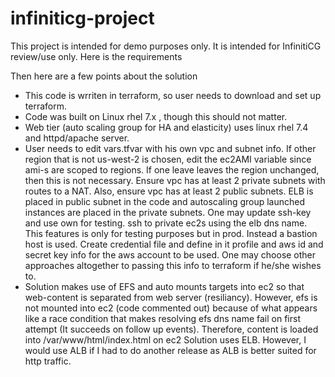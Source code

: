# infiniticg-project
This project is intended for demo purposes only.  It is intended for InfinitiCG review/use only. 
Here is the requirements

Then here are a few points about the solution
- This code is wrriten in terraform, so user needs to download and set up terraform.
- Code was built on Linux rhel 7.x , though this should not matter.
- Web tier (auto scaling group for HA and elasticity) uses linux rhel 7.4 and httpd/apache server.
- User needs to edit vars.tfvar with his own vpc and subnet info. If other region that is not us-west-2 is chosen, edit the ec2AMI variable
since ami-s are scoped to regions.  If one leave leaves the region unchanged, then this is not necessary.
Ensure vpc has at least 2 private subnets with routes to a NAT.  Also, ensure vpc has at least 2 public subnets.
ELB is placed in public subnet in the code and autoscaling group launched instances are placed in the private subnets.
One may update ssh-key and use own for testing. ssh to private ec2s using the elb dns name.  This features is only for testing purposes but in prod.  Instead a bastion host is used.
Create credential file and define in it profile and aws id and secret key info for the aws account to be used. One may choose other approaches altogether to passing this info to terraform if he/she wishes to.
- Solution makes use of EFS and auto mounts targets into ec2 so that web-content is separated from web server (resiliancy).  However, efs is not mounted into ec2 (code commented out) because of what appears like a race condition that makes resolving efs dns name fail on first attempt (It succeeds on follow up events).  Therefore, content is loaded into /var/www/html/index.html on ec2
Solution uses ELB.  However, I would use ALB if I had to do another release as ALB is better suited for http traffic.
